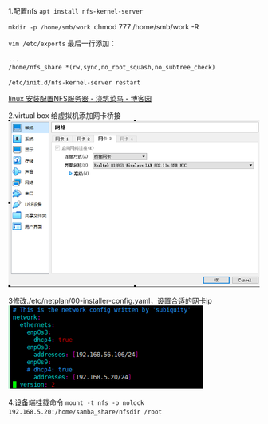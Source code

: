 1.配置nfs
`apt install nfs-kernel-server`

`mkdir -p /home/smb/work
`chmod 777 /home/smb/work -R

`vim /etc/exports`
最后一行添加：
```
...
/home/nfs_share *(rw,sync,no_root_squash,no_subtree_check)

```

`/etc/init.d/nfs-kernel-server restart`

[linux 安装配置NFS服务器 - 浇筑菜鸟 - 博客园](https://www.cnblogs.com/jzcn/p/14808681.html)

2.virtual box 给虚拟机添加网卡桥接
![image](images/p6znAwDjp1DXMdd-CP6jDgI3lWy8Fqwk1FaJyNmzDrc.png)

3修改./etc/netplan/00-installer-config.yaml，设置合适的网卡ip
![image](images/ATDI0c-5mp1XXuvmUFjT8Wiq3r0mqw6Cj4vR_Dp4WQY.png)

4.设备端挂载命令
`mount -t nfs -o nolock 192.168.5.20:/home/samba_share/nfsdir /root`